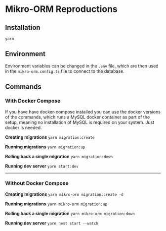 # Mikro-ORM Reproductions

## Installation

```
yarn
```

## Environment

Environment variables can be changed in the `.env` file, which are then used in
the `mikro-orm.config.ts` file to connect to the database.

## Commands

### With Docker Compose

If you have have docker-compose installed you can use the docker versions of the
commands, which runs a MySQL docker container as part of the setup, meaning no
installation of MySQL is required on your system. Just docker is needed.

**Creating migrations**
`yarn migration:create`

**Running migrations**
`yarn migration:up`

**Rolling back a single migration**
`yarn migration:down`

**Running dev server**
`yarn start:dev`

---

### Without Docker Compose

**Creating migrations**
`yarn mikro-orm migration:create -d`

**Running migrations**
`yarn mikro-orm migration:up`

**Rolling back a single migration**
`yarn mikro-orm migration:down`

**Running dev server**
`yarn nest start --watch`
